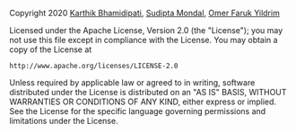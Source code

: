 Copyright 2020 [Karthik Bhamidipati](https://github.com/karthikbhamidipati), [Sudipta Mondal](https://github.com/sudiptamondal1802), [Omer Faruk Yildrim](https://github.com/farukyld)

Licensed under the Apache License, Version 2.0 (the "License");
you may not use this file except in compliance with the License.
You may obtain a copy of the License at

    http://www.apache.org/licenses/LICENSE-2.0

Unless required by applicable law or agreed to in writing, software
distributed under the License is distributed on an "AS IS" BASIS,
WITHOUT WARRANTIES OR CONDITIONS OF ANY KIND, either express or implied.
See the License for the specific language governing permissions and
limitations under the License.
